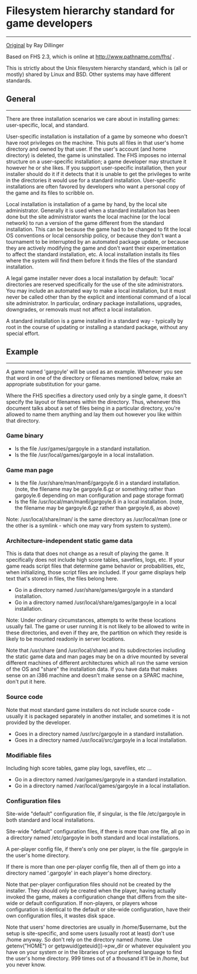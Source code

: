 # Filesystem hierarchy standard for game developers

---

[Original](http://roguebasin.roguelikedevelopment.org/index.php?oldid=47572) by Ray Dillinger

Based on FHS 2.3, which is online at <http://www.pathname.com/fhs/> .

This is strictly about the Unix filesystem hierarchy standard, which is (all or mostly) shared by Linux and BSD. Other systems may have different standards.

## General

---

There are three installation scenarios we care about in installing games: user-specific, local, and standard.

User-specific installation is installation of a game by someone who doesn't have root privileges on the machine. This puts all files in that user's home directory and owned by that user. If the user's account (and home directory) is deleted, the game is uninstalled. The FHS imposes no internal structure on a user-specific installation; a game developer may structure it however he or she likes. If you support user-specific installation, then your installer should do it if it detects that it is unable to get the privileges to write in the directories it would use for a standard installation. User-specific installations are often favored by developers who want a personal copy of the game and its files to scribble on.

Local installation is installation of a game by hand, by the local site administrator. Generally it is used when a standard installation has been done but the site administrator wants the local machine (or the local network) to run a version of the game different from the standard installation. This can be because the game had to be changed to fit the local OS conventions or local censorship policy, or because they don't want a tournament to be interrupted by an automated package update, or because they are actively modifying the game and don't want their experimentation to affect the standard installation, etc. A local installation installs its files where the system will find them before it finds the files of the standard installation.

A legal game installer never does a local installation by default: 'local' directories are reserved specifically for the use of the site administrators. You may include an automated way to make a local installation, but it must never be called other than by the explicit and intentional command of a local site administrator. In particular, ordinary package installations, upgrades, downgrades, or removals must not affect a local installation.

A standard installation is a game installed in a standard way - typically by root in the course of updating or installing a standard package, without any special effort.

## Example

---

A game named 'gargoyle' will be used as an example. Whenever you see that word in one of the directory or filenames mentioned below, make an appropriate substitution for your game.

Where the FHS specifies a directory used only by a single game, it doesn't specify the layout or filenames within the directory. Thus, whenever this document talks about a set of files being in a particular directory, you're allowed to name them anything and lay them out however you like within that directory.

### Game binary

- Is the file /usr/games/gargoyle in a standard installation.
- Is the file /usr/local/games/gargoyle in a local installation.

### Game man page

- Is the file /usr/share/man/man6/gargoyle.6 in a standard installation. (note, the filename may be gargoyle.6.gz or something rather than gargoyle.6 depending on man configuration and page storage format)
- Is the file /usr/local/man/man6/gargoyle.6 in a local installation. (note, the filename may be gargoyle.6.gz rather than gargoyle.6, as above)

Note: /usr/local/share/man/ is the same directory as /usr/local/man (one or the other is a symlink - which one may vary from system to system).

### Architecture-independent static game data

This is data that does not change as a result of playing the game. It specifically does not include high score tables, savefiles, logs, etc. If your game reads script files that determine game behavior or probabilities, etc, when initializing, those script files are included. If your game displays help text that's stored in files, the files belong here.

- Go in a directory named /usr/share/games/gargoyle in a standard installation.
- Go in a directory named /usr/local/share/games/gargoyle in a local installation.

Note: Under ordinary circumstances, attempts to write these locations usually fail. The game or user running it is not likely to be allowed to write in these directories, and even if they are, the partition on which they reside is likely to be mounted readonly in server locations.

Note that /usr/share (and /usr/local/share) and its subdirectories including the static game data and man pages may be on a drive mounted by several different machines of different architectures which all run the same version of the OS and "share" the installation data. If you have data that makes sense on an i386 machine and doesn't make sense on a SPARC machine, don't put it here.

### Source code

Note that most standard game installers do not include source code - usually it is packaged separately in another installer, and sometimes it is not provided by the developer.

- Goes in a directory named /usr/src/gargoyle in a standard installation.
- Goes in a directory named /usr/local/src/gargoyle in a local installation.

### Modifiable files

Including high score tables, game play logs, savefiles, etc ...

- Go in a directory named /var/games/gargoyle in a standard installation.
- Go in a directory named /var/local/games/gargoyle in a local installation.

### Configuration files

Site-wide "default" configuration file, if singular, is the file /etc/gargoyle in both standard and local installations.

Site-wide "default" configuration files, if there is more than one file, all go in a directory named /etc/gargoyle in both standard and local installations.

A per-player config file, if there's only one per player, is the file .gargoyle in the user's home directory.

If there is more than one per-player config file, then all of them go into a directory named '.gargoyle' in each player's home directory.

Note that per-player configuration files should not be created by the installer. They should only be created when the player, having actually invoked the game, makes a configuration change that differs from the site-wide or default configuration. If non-players, or players whose configuration is identical to the default or site-wide configuration, have their own configuration files, it wastes disk space.

Note that users' home directories are usually in /home/$username, but the setup is site-specific, and some users (usually root at least) don't use /home anyway. So don't rely on the directory named /home. Use getenv("HOME") or getpwuid(geteuid())->pw_dir or whatever equivalent you have on your system or in the libraries of your preferred language to find the user's home directory. 999 times out of a thousand it'll be in /home, but you never know.
